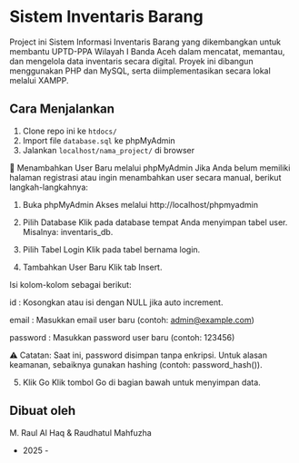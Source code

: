 # Sistem Inventaris Barang 

Project ini Sistem Informasi Inventaris Barang yang dikembangkan untuk membantu UPTD-PPA Wilayah I Banda Aceh dalam mencatat, memantau, dan mengelola data inventaris secara digital. Proyek ini dibangun menggunakan PHP dan MySQL, serta diimplementasikan secara lokal melalui XAMPP.

## Cara Menjalankan
1. Clone repo ini ke `htdocs/`
2. Import file `database.sql` ke phpMyAdmin
3. Jalankan `localhost/nama_project/` di browser

👤 Menambahkan User Baru melalui phpMyAdmin
Jika Anda belum memiliki halaman registrasi atau ingin menambahkan user secara manual, berikut langkah-langkahnya:

1. Buka phpMyAdmin
Akses melalui http://localhost/phpmyadmin

2. Pilih Database
Klik pada database tempat Anda menyimpan tabel user. Misalnya: inventaris_db.

3. Pilih Tabel Login
Klik pada tabel bernama login.

4. Tambahkan User Baru
Klik tab Insert.

Isi kolom-kolom sebagai berikut:

id : Kosongkan atau isi dengan NULL jika auto increment.

email : Masukkan email user baru (contoh: admin@example.com)

password : Masukkan password user baru (contoh: 123456)

⚠️ Catatan: Saat ini, password disimpan tanpa enkripsi. Untuk alasan keamanan, sebaiknya gunakan hashing (contoh: password_hash()).

5. Klik Go
Klik tombol Go di bagian bawah untuk menyimpan data.


## Dibuat oleh
M. Raul Al Haq &
Raudhatul Mahfuzha
- 2025 - 
